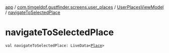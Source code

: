 [app](../../index.md) / [com.timgeldof.gustfinder.screens.user_places](../index.md) / [UserPlacesViewModel](index.md) / [navigateToSelectedPlace](./navigate-to-selected-place.md)

# navigateToSelectedPlace

`val navigateToSelectedPlace: LiveData<`[`Place`](../../com.timgeldof.gustfinder.database/-place/index.md)`>`